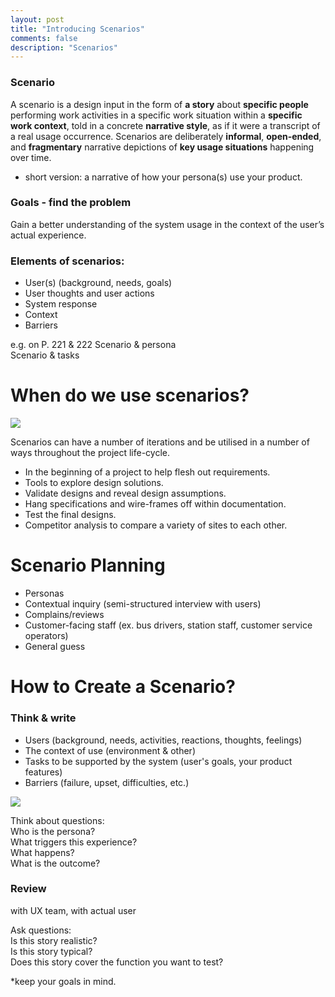 ```yaml
---
layout: post
title: "Introducing Scenarios"
comments: false
description: "Scenarios"
---
```


### Scenario	 
A scenario is a design input in the form of <b>a story</b> about <b>specific people</b> performing work activities in a specific work situation within a <b>specific work context</b>, told in a concrete <b>narrative style</b>, as if it were a transcript of a real usage occurrence. Scenarios are deliberately <b>informal</b>, <b>open-ended</b>, and <b>fragmentary</b> narrative depictions of <b>key usage situations</b> happening over time.

* short version: a narrative of how your persona(s) use your product.


### Goals - find the problem
Gain a better understanding of the system usage in the context of the user’s actual experience.
	    
### Elements of scenarios:  
* User(s) (background, needs, goals)  
* User thoughts and user actions  
* System response  
* Context  
* Barriers   

e.g. on P. 221 & 222
Scenario & persona  
Scenario & tasks

# When do we use scenarios?
<img src="https://uxthink.files.wordpress.com/2010/11/screen-shot-2010-11-16-at-10-09-31-am.png?w=500&h=177" />

Scenarios can have a number of iterations and be utilised in a number of ways throughout the project life-cycle.

- In the beginning of a project to help flesh out requirements.
- Tools to explore design solutions.
- Validate designs and reveal design assumptions.
- Hang specifications and wire-frames off within documentation.
- Test the final designs.
- Competitor analysis to compare a variety of sites to each other.


# Scenario Planning

- Personas
- Contextual inquiry (semi-structured interview with users)
- Complains/reviews
- Customer-facing staff (ex. bus drivers, station staff, customer service operators)
- General guess


# How to Create a Scenario?

### Think & write  
- Users (background, needs, activities, reactions, thoughts, feelings)
- The context of use (environment & other)
- Tasks to be supported by the system (user's goals, your product features)
- Barriers (failure, upset, difficulties, etc.)

<img src="https://uxthink.files.wordpress.com/2010/11/screen-shot-2010-11-16-at-10-07-05-am.png">

Think about questions:  
Who is the persona?  
What triggers this experience?  
What happens?  
What is the outcome?

### Review 
with UX team, with actual user

Ask questions:  
Is this story realistic?  
Is this story typical?  
Does this story cover the function you want to test? 


*keep your goals in mind.


